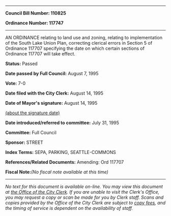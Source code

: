 

********

**Council Bill Number: 110825**
   
**Ordinance Number: 117747**
********

 AN ORDINANCE relating to land use and zoning, relating to implementation of the South Lake Union Plan, correcting clerical errors in Section 5 of Ordinance 117707 specifying the date on which certain sections of Ordinance 117707 will take effect.

**Status:** Passed
   
**Date passed by Full Council:** August 7, 1995
   
**Vote:** 7-0
   
**Date filed with the City Clerk:** August 14, 1995
   
**Date of Mayor's signature:** August 14, 1995
   
[(about the signature date)](/~public/approvaldate.htm)
   
   
   
**Date introduced/referred to committee:** July 31, 1995
   
**Committee:** Full Council
   
**Sponsor:** STREET
   
   
**Index Terms:** SEPA, PARKING, SEATTLE-COMMONS

**References/Related Documents:** Amending: Ord 117707

**Fiscal Note:**_(No fiscal note available at this time)_
********

_No text for this document is available on-line. You may view this document at [the Office of the City Clerk](http://www.seattle.gov/leg/clerk/contactUs.htm). If you are unable to visit the Clerk's Office, you may request a copy or scan be made for you by Clerk staff. Scans and copies provided by the Office of the City Clerk are subject to [copy fees](http://clerk.seattle.gov/~public/clerkfees.htm), and the timing of service is dependent on the availability of staff._

